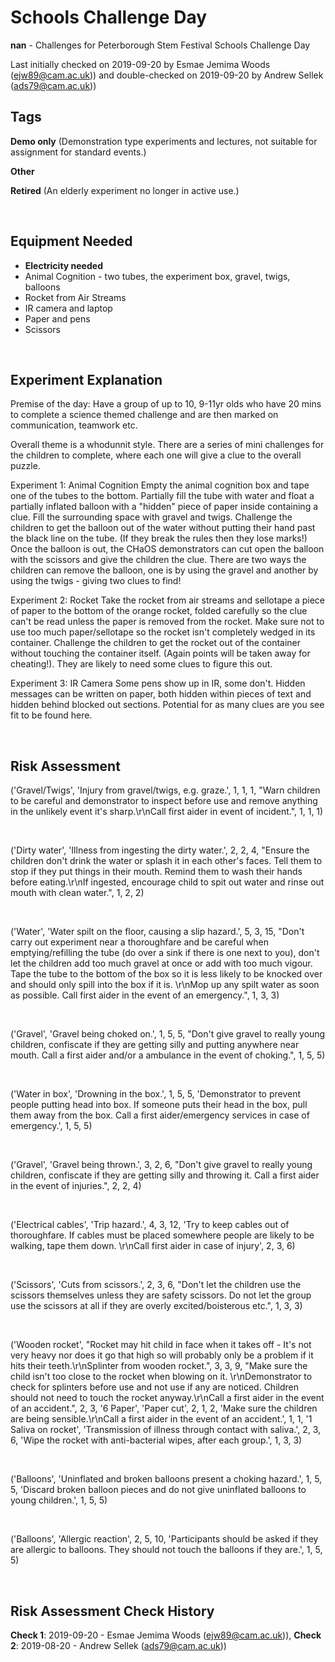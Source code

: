 # Schools Challenge Day

**nan** - Challenges for Peterborough Stem Festival Schools Challenge Day

Last initially checked on 2019-09-20 by Esmae Jemima Woods (ejw89@cam.ac.uk)) and double-checked on 2019-09-20 by Andrew Sellek (ads79@cam.ac.uk))

## Tags
<!--- Start Tags (DO NOT REMOVE THIS COMMENT) --->

**Demo only** (Demonstration type experiments and lectures, not suitable for assignment for standard events.)

**Other**

**Retired** (An elderly experiment no longer in active use.)
<!--- End Tags (DO NOT REMOVE THIS COMMENT) --->

<br/>

## Equipment Needed 
- **Electricity needed**
- Animal Cognition - two tubes, the experiment box, gravel, twigs, balloons
- Rocket from Air Streams
- IR camera and laptop
- Paper and pens
- Scissors

<br/>

## Experiment Explanation 

Premise of the day: Have a group of up to 10, 9-11yr olds who have 20 mins to complete a science themed challenge and are then marked on communication, teamwork etc.

Overall theme is a whodunnit style. There are a series of mini challenges for the children to complete, where each one will give a clue to the overall puzzle. 

Experiment 1: Animal Cognition
Empty the animal cognition box and tape one of the tubes to the bottom. Partially fill the tube with water and float a partially inflated balloon with a "hidden" piece of paper inside containing a clue. Fill the surrounding space with gravel and twigs. Challenge the children to get the balloon out of the water without putting their hand past the black line on the tube. (If they break the rules then they lose marks!) Once the balloon is out, the CHaOS demonstrators can cut open the balloon with the scissors and give the children the clue. There are two ways the children can remove the balloon, one is by using the gravel and another by using the twigs - giving two clues to find!

Experiment 2: Rocket
Take the rocket from air streams and sellotape a piece of paper to the bottom of the orange rocket, folded carefully so the clue can't be read unless the paper is removed from the rocket. Make sure not to use too much paper/sellotape so the rocket isn't completely wedged in its container. Challenge the children to get the rocket out of the container without touching the container itself. (Again points will be taken away for cheating!). They are likely to need some clues to figure this out.

Experiment 3: IR Camera
Some pens show up in IR, some don't. Hidden messages can be written on paper, both hidden within pieces of text and hidden behind blocked out sections. Potential for as many clues are you see fit to be found here.

<br/>

## Risk Assessment

('Gravel/Twigs', 'Injury from gravel/twigs, e.g. graze.', 1, 1, 1, "Warn children to be careful and demonstrator to inspect before use and remove anything in the unlikely event it's sharp.\r\nCall first aider in event of incident.", 1, 1, 1)

<br/>

('Dirty water', 'Illness from ingesting the dirty water.', 2, 2, 4, "Ensure the children don't drink the water or splash it in each other's faces. Tell them to stop if they put things in their mouth. Remind them to wash their hands before eating.\r\nIf ingested, encourage child to spit out water and rinse out mouth with clean water.", 1, 2, 2)

<br/>

('Water', 'Water spilt on the floor, causing a slip hazard.', 5, 3, 15, "Don't carry out experiment near a thoroughfare and be careful when emptying/refilling the tube (do over a sink if there is one next to you), don't let the children add too much gravel at once or add with too much vigour. Tape the tube to the bottom of the box so it is less likely to be knocked over and should only spill into the box if it is. \r\nMop up any spilt water as soon as possible. Call first aider in the event of an emergency.", 1, 3, 3)

<br/>

('Gravel', 'Gravel being choked on.', 1, 5, 5, "Don't give gravel to really young children, confiscate if they are getting silly and putting anywhere near mouth. Call a first aider and/or a ambulance in the event of choking.", 1, 5, 5)

<br/>

('Water in box', 'Drowning in the box.', 1, 5, 5, 'Demonstrator to prevent people putting head into box. If someone puts their head in the box, pull them away from the box. Call a first aider/emergency services in case of emergency.', 1, 5, 5)

<br/>

('Gravel', 'Gravel being thrown.', 3, 2, 6, "Don't give gravel to really young children, confiscate if they are getting silly and throwing it. Call a first aider in the event of injuries.", 2, 2, 4)

<br/>

('Electrical cables', 'Trip hazard.', 4, 3, 12, 'Try to keep cables out of thoroughfare. If cables must be placed somewhere people are likely to be walking, tape them down. \r\nCall first aider in case of injury', 2, 3, 6)

<br/>

('Scissors', 'Cuts from scissors.', 2, 3, 6, "Don't let the children use the scissors themselves unless they are safety scissors. Do not let the group use the scissors at all if they are overly excited/boisterous etc.", 1, 3, 3)

<br/>

('Wooden rocket', "Rocket may hit child in face when it takes off - It's not very heavy nor does it go that high so will probably only be a problem if it hits their teeth.\r\nSplinter from wooden rocket.", 3, 3, 9, "Make sure the child isn't too close to the rocket when blowing on it. \r\nDemonstrator to check for splinters before use and not use if any are noticed. Children should not need to touch the rocket anyway.\r\nCall a first aider in the event of an accident.", 2, 3, '6 Paper', 'Paper cut', 2, 1, 2, 'Make sure the children are being sensible.\r\nCall a first aider in the event of an accident.', 1, 1, '1 Saliva on rocket', 'Transmission of illness through contact with saliva.', 2, 3, 6, 'Wipe the rocket with anti-bacterial wipes, after each group.', 1, 3, 3)

<br/>

('Balloons', 'Uninflated and broken balloons present a choking hazard.', 1, 5, 5, 'Discard broken balloon pieces and do not give uninflated balloons to young children.', 1, 5, 5)

<br/>

('Balloons', 'Allergic reaction', 2, 5, 10, 'Participants should be asked if they are allergic to balloons. They should not touch the balloons if they are.', 1, 5, 5)

<br/>

## Risk Assessment Check History 

**Check 1**: 2019-09-20 - Esmae Jemima Woods (ejw89@cam.ac.uk)), **Check 2**: 2019-08-20 - Andrew Sellek (ads79@cam.ac.uk))